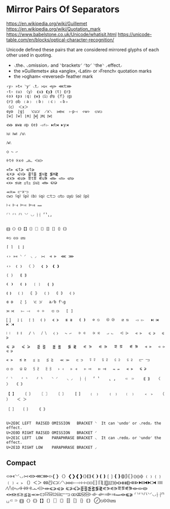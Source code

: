 # Mirror Pairs Of Separators

https://en.wikipedia.org/wiki/Guillemet
https://en.wikipedia.org/wiki/Quotation_mark
https://www.babelstone.co.uk/Unicode/whatisit.html
https://unicode-table.com/en/blocks/optical-character-recognition/



Unicode defined these pairs that are considered mirrored glyphs of each other used in quoting.

- ⸜the⸜ ⸜omission⸝ and ⸌brackets⸍ ⸍to⸍ ⸌the⸌ ⸝effect⸝
- the »Guillemets« aka «angle», ‹Latin› or ›French‹ quotation marks
- the ᚛ogham᚜ ᚜reversed᚛ feather mark

```
‹y› »t« ⸌y⸍ ⸜t⸝ ᚛u᚜ ⊲y⊳ ⋘t⋙
‹t› ❬u❭ 〈y〉 ❮u❯ ❰y❱ ⟨t⟩ ⟪r⟫
❨o❩ ❪p❫ ❲q❳ ❴w❵ ⟮i⟯ ⟬h⟭ ⦃f⦄ ⦅g⦆
⦇r⦈ ⦉d⦊ ﹙a﹚ ﹛b﹜ ﹝c﹞ ﹤b﹥
（c） ＜x＞
⟃y⟄  ⟅g⟆   ⟈u⟉  ⟋x⟍  ⟕e⟖  ⟝p⟞  ⟢w⟣  ⟤v⟥
⟦w⟧ ⌈w⌉ ⌊m⌋ ⦋w⦌ ⦎m⦏ ⦍w⦐

⦓w⦔ ⦕w⦖ ⦑q⦒ ⦗e⦘ ⧏r⧐ ⧑t⧒ ⧔y⧕

⧘u⧙ ⧚w⧛ ∕u⧵

⧸w⧹

⧼⧽ ⨫ ⨬ 

⨭t⨮ ⨴x⨵ ⨼x⨽ ⩤x⩥

⩹t⩺ ⩽t⩾ ⩿t⪀
⪁x⪂ ⪃u⪄ ⪋t⪌ ⪑u⪒ ⪓m⪔
⪕x⪖ ⪗u⪘ ⪙t⪚ ⪛u⪜ ⪡m⪢ ⪦n⪧ ⪨n⪩
⪪x⪫ ⪬u⪭ ⪯t⪰ ⪳u⪴ ⫷m⫸ ⫹n⫺

⪻x⪼ ⫍x⫎
⪽w⪾ ⪿q⫀ ⫁p⫂ ⫃b⫄ ⫅q⫆ ⸦t⸧ ⫏t⫐ ⫑y⫒ ⫓o⫔ ⫕p⫖

⊦⫞ ⊩⫣ ⊨⫤ ⊫⫥ ⫬⫭

⸂⸃ ⸄⸅ ⸉⸊ ⸌⸍ ⸜⸝ ⸠⸡ ⸢⸣⸤⸥


⸨⸩〈〉《》【】〔〕〖〗〘〙〚〛［］｛｝｟｠

⊘⦸ ⧀⧁ ⧄⧅

⌈ ⌉  ⌊ ⌋

‹› »« ⸌ ⸍  ⸜ ⸝  ᚛᚜  ⊲ ⊳  ⋘ ⋙

‹›  ❬ ❭  〈 〉  ❮ ❯  ❰ ❱

⟨ ⟩   ⟪ ⟫

❨ ❩   ❪ ❫   ❲ ❳   ❴ ❵

⟬ ⟭   ⟮ ⟯   ⦃ ⦄   ⦅ ⦆   ⦇ ⦈   ⦉ ⦊

⟃ ⟄   ⟅ ⟆   ⟈ ⟉   a⟋b f⟍g

⟕ ⟖   ⟝ ⟞   ⟢ ⟣   ⟤ ⟥   ⟦ ⟧     

⦋ ⦌   ⦎ ⦏   ⦍ ⦐   ⦑ ⦒   ⦓ ⦔   ⦕ ⦖   ⦗ ⦘   ⊘ ⦸   ⧀ ⧁   ⧄ ⧅   ⧏ ⧐   ⧑ ⧒   ⧔ ⧕

⧘ ⧙   ⧚ ⧛   ∕ ⧵   ⧸ ⧹   ⧼ ⧽   ⨫ ⨬   ⨭ ⨮   ⨴ ⨵   ⨼ ⨽   ⩤ ⩥   ⩹ ⩺   ⩽ ⩾   ⩿ ⪀

⪁ ⪂   ⪃ ⪄   ⪋ ⪌   ⪑ ⪒   ⪓ ⪔   ⪕ ⪖   ⪗ ⪘   ⪙ ⪚   ⪛ ⪜   ⪡ ⪢   ⪦ ⪧   ⪨ ⪩

⪪ ⪫   ⪬ ⪭   ⪯ ⪰   ⪳ ⪴   ⪻ ⪼   ⪽ ⪾   ⪿ ⫀   ⫁ ⫂   ⫃ ⫄   ⫅ ⫆   ⫍ ⫎

⫏ ⫐   ⫑ ⫒   ⫓ ⫔   ⫕ ⫖   ⊦ ⫞   ⊩ ⫣   ⊨ ⫤   ⊫ ⫥   ⫬ ⫭   ⫷ ⫸   ⫹ ⫺

⸂ ⸃    ⸄ ⸅    ⸉ ⸊    ⸌ ⸍    ⸜ ⸝   ⸠ ⸡   ⸢ ⸣    ⸤ ⸥    ⸦ ⸧    ⸨ ⸩   〈 〉  《 》

【 】   〔 〕   〖 〗   〘 〙   〚 〛   ﹙ ﹚    ﹛ ﹜   ﹝ ﹞    ﹤ ﹥   （ ）   ＜ ＞

［ ］  ｛ ｝   ｟ ｠


U+2E0C LEFT  RAISED OMISSION   BRACKET ⸌  It can ⸌undo⸍ or ⸜redo⸝ the effect.
U+2E0D RIGHT RAISED OMISSION   BRACKET ⸍
U+2E1C LEFT  LOW    PARAPHRASE BRACKET ⸜  It can ⸜redo⸝ or ⸌undo⸍ the effect.
U+2E1D RIGHT LOW    PARAPHRASE BRACKET ⸝
```

## Compact

‹›»«⸌⸍⸜⸝᚛᚜⊲⊳⋘⋙‹›❬❭〈〉❮❯❰❱⟨⟩⟪⟫❨❩❪❫❲❳❴❵⟬⟭⟮⟯⦃⦄⦅⦆⦇⦈⦉⦊
﹙﹚﹛﹜﹝﹞﹤﹥（）＜＞
⟃⟄⟅⟆⟈⟉⟋⟍⟕⟖⟝⟞⟢⟣⟤⟥⟦⟧
⌈⌉⌊⌋⦋⦌⦎⦏⦍⦐⦑⦒⦓⦔⦕⦖⦗⦘⧏⧐⧑⧒⧔⧕
⧘⧙⧚⧛∕⧵⧸⧹⧼⧽⨫⨬⨭⨮⨴⨵⨼⨽⩤⩥⩹⩺⩽⩾⩿⪀
⪁⪂⪃⪄⪋⪌⪑⪒⪓⪔⪕⪖⪗⪘⪙⪚⪛⪜⪡⪢⪦⪧⪨⪩
⪪⪫⪬⪭⪯⪰⪳⪴⪻⪼⪽⪾⪿⫀⫁⫂⫃⫄⫅⫆⫍⫎
⫏⫐⫑⫒⫓⫔⫕⫖⊦⫞⊩⫣⊨⫤⊫⫥⫬⫭⫷⫸⫹⫺
⸂⸃⸄⸅⸉⸊⸌⸍⸜⸝⸠⸡⸢⸣⸤⸥⸦⸧
⸨⸩〈〉《》【】〔〕〖〗〘〙〚〛［］｛｝｟｠
⊘⦸⧀⧁⧄⧅
